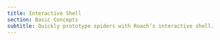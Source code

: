 ```yaml
---
title: Interactive Shell
section: Basic Concepts
subtitle: Quickly prototype spiders with Roach’s interactive shell.
---
```


